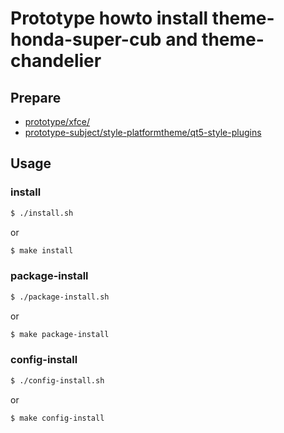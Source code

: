 
# Prototype howto install theme-honda-super-cub and theme-chandelier


## Prepare

* [prototype/xfce/](../../../../prototype/xfce/)
* [prototype-subject/style-platformtheme/qt5-style-plugins](../../../../prototype-subject/style-platformtheme/qt5-style-plugins/)


## Usage

### install

``` sh
$ ./install.sh
```

or

``` sh
$ make install
```


### package-install

``` sh
$ ./package-install.sh
```

or

``` sh
$ make package-install
```


### config-install

``` sh
$ ./config-install.sh
```

or

``` sh
$ make config-install
```
